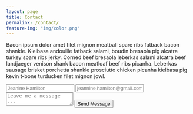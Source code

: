 ```yaml
---
layout: page
title: Contact
permalink: /contact/
feature-img: "img/color.png"
---
```


Bacon ipsum dolor amet filet mignon meatball spare ribs fatback bacon shankle. Kielbasa andouille fatback salami, boudin bresaola pig alcatra turkey spare ribs jerky. Corned beef bresaola leberkas salami alcatra beef landjaeger venison shank bacon meatloaf beef ribs picanha. Leberkas sausage brisket porchetta shankle prosciutto chicken picanha kielbasa pig kevin t-bone turducken filet mignon jowl.

<form action="https://getsimpleform.com/messages?form_api_token= a1edb995a0f0a7c659429ba2e8f0a7a9" method="post">
  <!-- the redirect_to is optional, the form will redirect to the referrer on submission -->
  <input type='hidden' name='redirect_to' value='http://hamiltonmariej.github.io/portfolio-iro/thank-you/' />
  <input type='text' name='name' placeholder='Jeanine Hamilton' />
  <input type='email' name='email' placeholder='jeannine.hamilton@gmail.com' />
  <textarea name='message' placeholder='Leave me a message ...'></textarea>
  <input type='submit' value='Send Message' />
</form>
